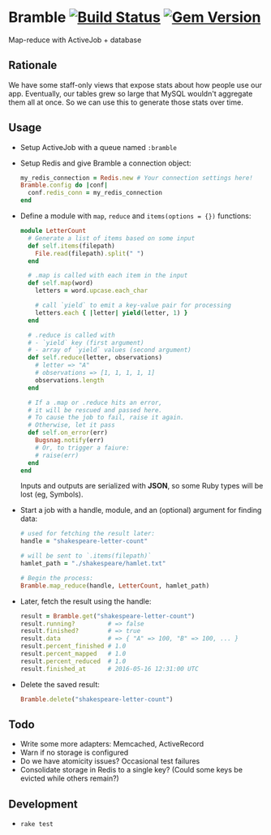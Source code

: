 # Bramble [![Build Status](https://travis-ci.org/rmosolgo/bramble.svg?branch=master)](https://travis-ci.org/rmosolgo/bramble) [![Gem Version](https://badge.fury.io/rb/bramble.svg)](https://badge.fury.io/rb/bramble)

Map-reduce with ActiveJob + database

## Rationale

We have some staff-only views that expose stats about how people use our app. Eventually, our tables grew so large that MySQL wouldn't aggregate them all at once. So we can use this to generate those stats over time.

## Usage

- Setup ActiveJob with a queue named `:bramble`

- Setup Redis and give Bramble a connection object:

  ```ruby
  my_redis_connection = Redis.new # Your connection settings here!
  Bramble.config do |conf|
    conf.redis_conn = my_redis_connection
  end
  ```

- Define a module with `map`, `reduce` and `items(options = {})` functions:

  ```ruby
  module LetterCount
    # Generate a list of items based on some input
    def self.items(filepath)
      File.read(filepath).split(" ")
    end

    # .map is called with each item in the input
    def self.map(word)
      letters = word.upcase.each_char

      # call `yield` to emit a key-value pair for processing
      letters.each { |letter| yield(letter, 1) }
    end

    # .reduce is called with
    # - `yield` key (first argument)
    # - array of `yield` values (second argument)
    def self.reduce(letter, observations)
      # letter => "A"
      # observations => [1, 1, 1, 1, 1]
      observations.length
    end

    # If a .map or .reduce hits an error,
    # it will be rescued and passed here.
    # To cause the job to fail, raise it again.
    # Otherwise, let it pass
    def self.on_error(err)
      Bugsnag.notify(err)
      # Or, to trigger a faiure:
      # raise(err)
    end
  end
  ```

  Inputs and outputs are serialized with __JSON__, so some Ruby types will be lost (eg, Symbols).

- Start a job with a handle, module, and an (optional) argument for finding data:

  ```ruby
  # used for fetching the result later:
  handle = "shakespeare-letter-count"

  # will be sent to `.items(filepath)`
  hamlet_path = "./shakespeare/hamlet.txt"

  # Begin the process:
  Bramble.map_reduce(handle, LetterCount, hamlet_path)
  ```

- Later, fetch the result using the handle:

  ```ruby
  result = Bramble.get("shakespeare-letter-count")
  result.running?         # => false
  result.finished?        # => true
  result.data             # => { "A" => 100, "B" => 100, ... }
  result.percent_finished # 1.0
  result.percent_mapped   # 1.0
  result.percent_reduced  # 1.0
  result.finished_at      # 2016-05-16 12:31:00 UTC
  ```

- Delete the saved result:

  ```ruby
  Bramble.delete("shakespeare-letter-count")
  ```

## Todo

- Write some more adapters: Memcached, ActiveRecord
- Warn if no storage is configured
- Do we have atomicity issues? Occasional test failures
- Consolidate storage in Redis to a single key? (Could some keys be evicted while others remain?)

## Development

- `rake test`
